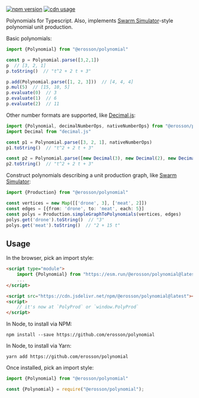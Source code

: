 [![npm version](https://badge.fury.io/js/@erosson%2Fpolynomial.svg)](https://www.npmjs.com/package/@erosson/polynomial)
[![cdn usage](https://data.jsdelivr.com/v1/package/npm/@erosson/polynomial/badge)](https://www.jsdelivr.com/package/npm/@erosson/polynomial)

Polynomials for Typescript. Also, implements [Swarm Simulator](https://www.swarmsim.com)-style polynomial unit production.

Basic polynomials:

```ts
import {Polynomial} from "@erosson/polynomial"

const p = Polynomial.parse([3,2,1])
p  // [3, 2, 1]
p.toString()  // "t^2 + 2 t + 3"

p.add(Polynomial.parse([1, 2, 3]))  // [4, 4, 4]
p.mul(5)  // [15, 10, 5]
p.evaluate(0)  // 3
p.evaluate(1)  // 6
p.evaluate(2)  // 11
```

Other number formats are supported, like [Decimal.js](https://mikemcl.github.io/decimal.js/):

```ts
import {Polynomial, decimalNumberOps, nativeNumberOps} from "@erosson/polynomial"
import Decimal from "decimal.js"

const p1 = Polynomial.parse([3, 2, 1], nativeNumberOps)
p1.toString()  // "t^2 + 2 t + 3"

const p2 = Polynomial.parse([new Decimal(3), new Decimal(2), new Decimal(1)], decimalNumberOps(Decimal))
p2.toString()  // "t^2 + 2 t + 3"
```

Construct polynomials describing a unit production graph, like [Swarm Simulator](https://www.swarmsim.com):

```ts
import {Production} from "@erosson/polynomial"

const vertices = new Map([['drone', 3], ['meat', 2]])
const edges = [{from: 'drone', to: 'meat', each: 5}]
const polys = Production.simpleGraphToPolynomials(vertices, edges)
polys.get('drone').toString()  // "3"
polys.get('meat').toString()  // "2 + 15 t"
```

## Usage

In the browser, pick an import style:

```html
<script type="module">
    import {Polynomial} from "https://esm.run/@erosson/polynomial@latest"
    ...
</script>
```

```html
<script src="https://cdn.jsdelivr.net/npm/@erosson/polynomial@latest"></script>
<script>
    // it's now at `PolyProd` or `window.PolyProd`
</script>
```

In Node, to install via NPM:

`npm install --save https://github.com/erosson/polynomial`

In Node, to install via Yarn:

`yarn add https://github.com/erosson/polynomial`

Once installed, pick an import style:

```ts
import {Polynomial} from "@erosson/polynomial"
```

```ts
const {Polynomial} = require("@erosson/polynomial");
```
